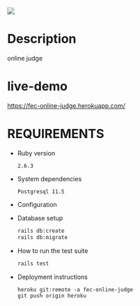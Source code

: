 # ![](https://i.imgur.com/5tYnBM8.png)

# Description

online judge

# live-demo

https://fec-online-judge.herokuapp.com/

# REQUIREMENTS

* Ruby version

  ```2.6.3```

* System dependencies

  ```Postgresql 11.5```

* Configuration

* Database setup

  ```sh
  rails db:create
  rails db:migrate
  ```

* How to run the test suite

  ```sh
  rails test
  ```

* Deployment instructions

  ```
  heroku git:remote -a fec-online-judge
  git push origin heroku
  ```
